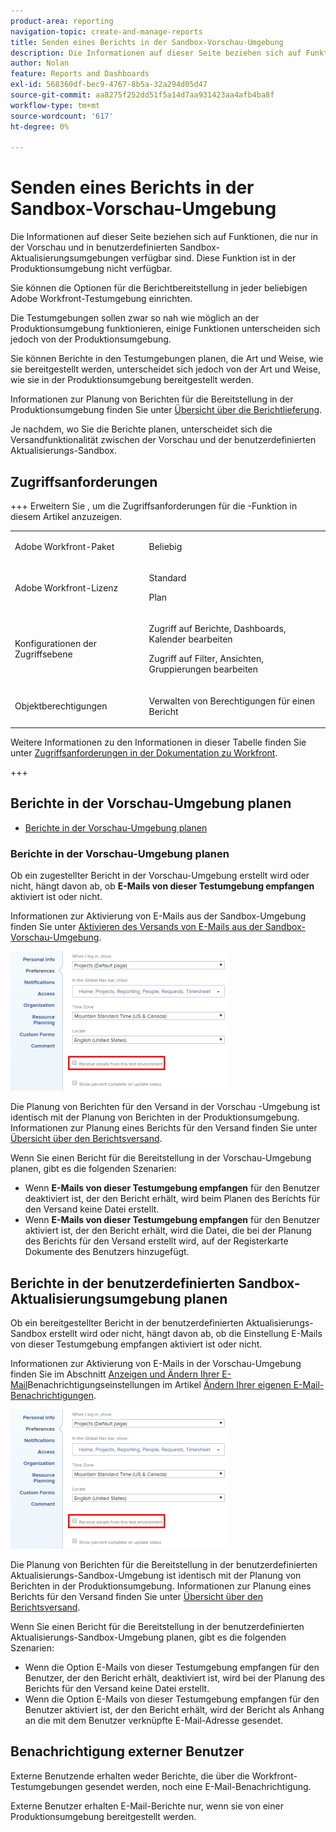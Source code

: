 ```yaml
---
product-area: reporting
navigation-topic: create-and-manage-reports
title: Senden eines Berichts in der Sandbox-Vorschau-Umgebung
description: Die Informationen auf dieser Seite beziehen sich auf Funktionen, die nur in der Vorschau und in benutzerdefinierten Sandbox-Aktualisierungsumgebungen verfügbar sind. Diese Funktion ist in der Produktionsumgebung nicht verfügbar.
author: Nolan
feature: Reports and Dashboards
exl-id: 568360df-bec9-4767-8b5a-32a294d05d47
source-git-commit: aa8275f252dd51f5a14d7aa931423aa4afb4ba8f
workflow-type: tm+mt
source-wordcount: '617'
ht-degree: 0%

---
```


# Senden eines Berichts in der Sandbox-Vorschau-Umgebung

<!-- Audited: 11/2024 -->

Die Informationen auf dieser Seite beziehen sich auf Funktionen, die nur in der Vorschau und in benutzerdefinierten Sandbox-Aktualisierungsumgebungen verfügbar sind. Diese Funktion ist in der Produktionsumgebung nicht verfügbar.

Sie können die Optionen für die Berichtbereitstellung in jeder beliebigen Adobe Workfront-Testumgebung einrichten.

<!--
<p data-mc-conditions="QuicksilverOrClassic.Draft mode">For information about the Workfront test environments, see the "Workfront Testing Environments" section. (NOTE:&nbsp;drafted - link this section)</p>
-->

Die Testumgebungen sollen zwar so nah wie möglich an der Produktionsumgebung funktionieren, einige Funktionen unterscheiden sich jedoch von der Produktionsumgebung.

Sie können Berichte in den Testumgebungen planen, die Art und Weise, wie sie bereitgestellt werden, unterscheidet sich jedoch von der Art und Weise, wie sie in der Produktionsumgebung bereitgestellt werden.

Informationen zur Planung von Berichten für die Bereitstellung in der Produktionsumgebung finden Sie unter [Übersicht über die Berichtlieferung](../../../reports-and-dashboards/reports/creating-and-managing-reports/set-up-report-deliveries.md).

Je nachdem, wo Sie die Berichte planen, unterscheidet sich die Versandfunktionalität zwischen der Vorschau und der benutzerdefinierten Aktualisierungs-Sandbox.

## Zugriffsanforderungen

+++ Erweitern Sie , um die Zugriffsanforderungen für die -Funktion in diesem Artikel anzuzeigen. 

<table style="table-layout:auto"> 
 <col> 
 <col> 
 <tbody> 
  <tr> 
   <td role="rowheader">Adobe Workfront-Paket</td> 
   <td> <p>Beliebig</p> </td> 
  </tr> 
  <tr> 
   <td role="rowheader">Adobe Workfront-Lizenz</td> 
   <td> 
      <p>Standard</p>
      <p>Plan</p>
   </td>
  </tr> 
  <tr> 
   <td role="rowheader">Konfigurationen der Zugriffsebene</td> 
   <td> <p>Zugriff auf Berichte, Dashboards, Kalender bearbeiten</p>
   <p>Zugriff auf Filter, Ansichten, Gruppierungen bearbeiten</p>
   </td> 
  </tr> 
  <tr> 
   <td role="rowheader">Objektberechtigungen</td> 
     <td> <p>Verwalten von Berechtigungen für einen Bericht</p></td> 
  </tr> 
 </tbody> 
</table>

Weitere Informationen zu den Informationen in dieser Tabelle finden Sie unter [Zugriffsanforderungen in der Dokumentation zu Workfront](/help/quicksilver/administration-and-setup/add-users/access-levels-and-object-permissions/access-level-requirements-in-documentation.md).

+++

## Berichte in der Vorschau-Umgebung planen

* [Berichte in der Vorschau-Umgebung planen](#schedule-reports-in-the-preview-environment)

### Berichte in der Vorschau-Umgebung planen

Ob ein zugestellter Bericht in der Vorschau-Umgebung erstellt wird oder nicht, hängt davon ab, ob **E-Mails von dieser Testumgebung empfangen** aktiviert ist oder nicht.

Informationen zur Aktivierung von E-Mails aus der Sandbox-Umgebung finden Sie unter [Aktivieren des Versands von E-Mails aus der Sandbox-Vorschau-Umgebung](../../../workfront-basics/using-notifications/enable-delivery-emails-from-preview-sandbox-environment.md).

![Option „E-Mails von Sandbox empfangen“](assets/receive-emails-from-sandbox-setting-edit-350x223.png)

Die Planung von Berichten für den Versand in der Vorschau -Umgebung ist identisch mit der Planung von Berichten in der Produktionsumgebung. Informationen zur Planung eines Berichts für den Versand finden Sie unter [Übersicht über den Berichtsversand](../../../reports-and-dashboards/reports/creating-and-managing-reports/set-up-report-deliveries.md).

Wenn Sie einen Bericht für die Bereitstellung in der Vorschau-Umgebung planen, gibt es die folgenden Szenarien:

* Wenn **E-Mails von dieser Testumgebung empfangen** für den Benutzer deaktiviert ist, der den Bericht erhält, wird beim Planen des Berichts für den Versand keine Datei erstellt.
* Wenn **E-Mails von dieser Testumgebung empfangen** für den Benutzer aktiviert ist, der den Bericht erhält, wird die Datei, die bei der Planung des Berichts für den Versand erstellt wird, auf der Registerkarte Dokumente des Benutzers hinzugefügt.

## Berichte in der benutzerdefinierten Sandbox-Aktualisierungsumgebung planen

Ob ein bereitgestellter Bericht in der benutzerdefinierten Aktualisierungs-Sandbox erstellt wird oder nicht, hängt davon ab, ob die Einstellung E-Mails von dieser Testumgebung empfangen aktiviert ist oder nicht.

Informationen zur Aktivierung von E-Mails in der Vorschau-Umgebung finden Sie im Abschnitt [Anzeigen und Ändern Ihrer E-Mail](../../../workfront-basics/using-notifications/activate-or-deactivate-your-own-event-notifications.md#view)Benachrichtigungseinstellungen im Artikel [Ändern Ihrer eigenen E-Mail-Benachrichtigungen](../../../workfront-basics/using-notifications/activate-or-deactivate-your-own-event-notifications.md).

![Option „E-Mails von Sandbox empfangen“](assets/receive-emails-from-sandbox-setting-edit-350x223.png)

Die Planung von Berichten für die Bereitstellung in der benutzerdefinierten Aktualisierungs-Sandbox-Umgebung ist identisch mit der Planung von Berichten in der Produktionsumgebung. Informationen zur Planung eines Berichts für den Versand finden Sie unter [Übersicht über den Berichtsversand](../../../reports-and-dashboards/reports/creating-and-managing-reports/set-up-report-deliveries.md).

Wenn Sie einen Bericht für die Bereitstellung in der benutzerdefinierten Aktualisierungs-Sandbox-Umgebung planen, gibt es die folgenden Szenarien:

* Wenn die Option E-Mails von dieser Testumgebung empfangen für den Benutzer, der den Bericht erhält, deaktiviert ist, wird bei der Planung des Berichts für den Versand keine Datei erstellt.
* Wenn die Option E-Mails von dieser Testumgebung empfangen für den Benutzer aktiviert ist, der den Bericht erhält, wird der Bericht als Anhang an die mit dem Benutzer verknüpfte E-Mail-Adresse gesendet.

## Benachrichtigung externer Benutzer

Externe Benutzende erhalten weder Berichte, die über die Workfront-Testumgebungen gesendet werden, noch eine E-Mail-Benachrichtigung.

Externe Benutzer erhalten E-Mail-Berichte nur, wenn sie von einer Produktionsumgebung bereitgestellt werden.
